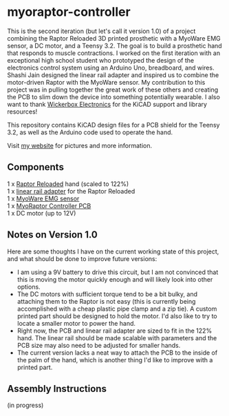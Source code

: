 # myoraptor-controller
This is the second iteration (but let's call it version 1.0) of a project combining the Raptor Reloaded 3D printed prosthetic with a MyoWare EMG sensor, a DC motor, and a Teensy 3.2. The goal is to build a prosthetic hand that responds to muscle contractions. I worked on the first iteration with an exceptional high school student who prototyped the design of the electronics control system using an Arduino Uno, breadboard, and wires. Shashi Jain designed the linear rail adapter and inspired us to combine the motor-driven Raptor with the MyoWare sensor. My contribution to this project was in pulling together the great work of these others and creating the PCB to slim down the device into something potentially wearable. I also want to thank <a href="https://github.com/wickerbox/">Wickerbox Electronics</a> for the KiCAD support and library resources!

This repository contains KiCAD design files for a PCB shield for the Teensy 3.2, as well as the Arduino code used to operate the hand.

Visit <a href="http://www.chloefleming.com/?p=90">my website</a> for pictures and more information.

## Components
1 x <a href="http://www.thingiverse.com/thing:596966">Raptor Reloaded</a> hand (scaled to 122%)</br>
1 x <a href="https://tinkercad.com/things/4MtmrpRE7Zj">linear rail adapter</a> for the Raptor Reloaded</br>
1 x <a href="https://www.adafruit.com/product/2699">MyoWare EMG sensor</a></br>
1 x <a href="https://oshpark.com/shared_projects/Pn4XONTR">MyoRaptor Controller PCB</a></br>
1 x DC motor (up to 12V)</br>

## Notes on Version 1.0
Here are some thoughts I have on the current working state of this project, and what should be done to improve future versions: </br>
* I am using a 9V battery to drive this circuit, but I am not convinced that this is moving the motor quickly enough and will likely look into other options.
* The DC motors with sufficient torque tend to be a bit bulky, and attaching them to the Raptor is not easy (this is currently being accomplished with a cheap plastic pipe clamp and a zip tie). A custom printed part should be designed to hold the motor. I'd also like to try to locate a smaller motor to power the hand.
* Right now, the PCB and linear rail adapter are sized to fit in the 122% hand. The linear rail should be made scalable with parameters and the PCB size may also need to be adjusted for smaller hands.
* The current version lacks a neat way to attach the PCB to the inside of the palm of the hand, which is another thing I'd like to improve with a printed part.

## Assembly Instructions
(in progress)
